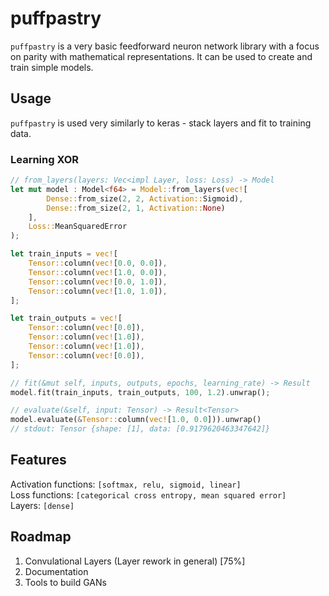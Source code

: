 # puffpastry

```puffpastry``` is a very basic feedforward neuron network library with a focus on parity with mathematical representations. It can be used to create and train simple models. 
## Usage
```puffpastry``` is used very similarly to keras - stack layers and fit to training data.  
### Learning XOR
```rust
// from_layers(layers: Vec<impl Layer, loss: Loss) -> Model
let mut model : Model<f64> = Model::from_layers(vec![
        Dense::from_size(2, 2, Activation::Sigmoid),
        Dense::from_size(2, 1, Activation::None)
    ],
    Loss::MeanSquaredError
);

let train_inputs = vec![
    Tensor::column(vec![0.0, 0.0]),
    Tensor::column(vec![1.0, 0.0]),
    Tensor::column(vec![0.0, 1.0]),
    Tensor::column(vec![1.0, 1.0]),
];

let train_outputs = vec![
    Tensor::column(vec![0.0]),
    Tensor::column(vec![1.0]),
    Tensor::column(vec![1.0]),
    Tensor::column(vec![0.0]),
];

// fit(&mut self, inputs, outputs, epochs, learning_rate) -> Result
model.fit(train_inputs, train_outputs, 100, 1.2).unwrap();  

// evaluate(&self, input: Tensor) -> Result<Tensor>
model.evaluate(&Tensor::column(vec![1.0, 0.0])).unwrap()
// stdout: Tensor {shape: [1], data: [0.9179620463347642]}
```

## Features
Activation functions: ```[softmax, relu, sigmoid, linear]``` <br />
Loss functions: ```[categorical cross entropy, mean squared error]``` <br />
Layers: ```[dense]``` <br />
## Roadmap
1. Convulational Layers (Layer rework in general) [75%]
2. Documentation
3. Tools to build GANs
